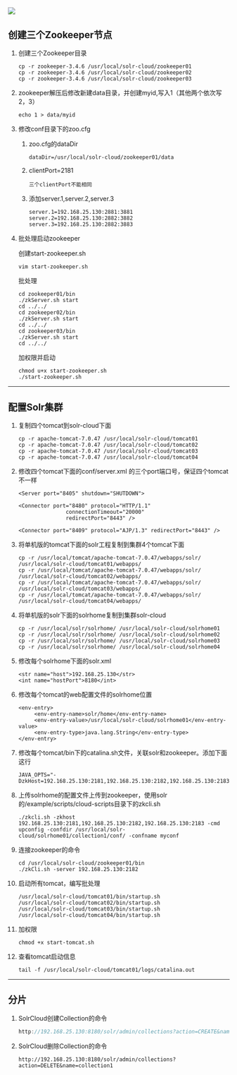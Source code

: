 ## ![](/assets/importsolr-cloud.png)

## 创建三个Zookeeper节点

1. 创建三个Zookeeper目录
   ```
   cp -r zookeeper-3.4.6 /usr/local/solr-cloud/zookeeper01
   cp -r zookeeper-3.4.6 /usr/local/solr-cloud/zookeeper02
   cp -r zookeeper-3.4.6 /usr/local/solr-cloud/zookeeper03
   ```
2. zookeeper解压后修改新建data目录，并创建myid,写入1（其他两个依次写2，3）
   ```
   echo 1 > data/myid
   ```
3. 修改conf目录下的zoo.cfg

   1. zoo.cfg的dataDir

      ```
      dataDir=/usr/local/solr-cloud/zookeeper01/data
      ```

   2. clientPort=2181

      ```
      三个clientPort不能相同
      ```

   3. 添加server.1,server.2,server.3

      ```
      server.1=192.168.25.130:2881:3881
      server.2=192.168.25.130:2882:3882
      server.3=192.168.25.130:2882:3883
      ```

4. 批处理启动zookeeper

   创建start-zookeeper.sh

   ```
   vim start-zookeeper.sh
   ```

   批处理

   ```
   cd zookeeper01/bin
   ./zkServer.sh start
   cd ../../
   cd zookeeper02/bin
   ./zkServer.sh start
   cd ../../
   cd zookeeper03/bin
   ./zkServer.sh start
   cd ../../
   ```

   加权限并启动

   ```
   chmod u+x start-zookeeper.sh
   ./start-zookeeper.sh
   ```

---

## 配置Solr集群

1. 复制四个tomcat到solr-cloud下面
   ```
   cp -r apache-tomcat-7.0.47 /usr/local/solr-cloud/tomcat01
   cp -r apache-tomcat-7.0.47 /usr/local/solr-cloud/tomcat02
   cp -r apache-tomcat-7.0.47 /usr/local/solr-cloud/tomcat03
   cp -r apache-tomcat-7.0.47 /usr/local/solr-cloud/tomcat04
   ```
2. 修改四个tomcat下面的conf/server.xml 的三个port端口号，保证四个tomcat不一样

   ```
   <Server port="8405" shutdown="SHUTDOWN">

   <Connector port="8480" protocol="HTTP/1.1"
                  connectionTimeout="20000"
                  redirectPort="8443" />

   <Connector port="8409" protocol="AJP/1.3" redirectPort="8443" />
   ```

3. 将单机版的tomcat下面的solr工程复制到集群4个tomcat下面

   ```
   cp -r /usr/local/tomcat/apache-tomcat-7.0.47/webapps/solr/ /usr/local/solr-cloud/tomcat01/webapps/
   cp -r /usr/local/tomcat/apache-tomcat-7.0.47/webapps/solr/ /usr/local/solr-cloud/tomcat02/webapps/
   cp -r /usr/local/tomcat/apache-tomcat-7.0.47/webapps/solr/ /usr/local/solr-cloud/tomcat03/webapps/
   cp -r /usr/local/tomcat/apache-tomcat-7.0.47/webapps/solr/ /usr/local/solr-cloud/tomcat04/webapps/
   ```

4. 将单机版的solr下面的solrhome复制到集群solr-cloud

   ```
   cp -r /usr/local/solr/solrhome/ /usr/local/solr-cloud/solrhome01
   cp -r /usr/local/solr/solrhome/ /usr/local/solr-cloud/solrhome02
   cp -r /usr/local/solr/solrhome/ /usr/local/solr-cloud/solrhome03
   cp -r /usr/local/solr/solrhome/ /usr/local/solr-cloud/solrhome04
   ```

5. 修改每个solrhome下面的solr.xml

   ```
   <str name="host">192.168.25.130</str>
   <int name="hostPort">8180</int>
   ```

6. 修改每个tomcat的web配置文件的solrhome位置

   ```
   <env-entry>
        <env-entry-name>solr/home</env-entry-name>
        <env-entry-value>/usr/local/solr-cloud/solrhome01</env-entry-value>
        <env-entry-type>java.lang.String</env-entry-type>
   </env-entry>
   ```

7. 修改每个tomcat/bin下的catalina.sh文件，关联solr和zookeeper。添加下面这行

   ```
   JAVA_OPTS="-DzkHost=192.168.25.130:2181,192.168.25.130:2182,192.168.25.130:2183"
   ```

8. 上传solrhome的配置文件上传到zookeeper，使用solr的/example/scripts/cloud-scripts目录下的zkcli.sh

   ```
   ./zkcli.sh -zkhost 192.168.25.130:2181,192.168.25.130:2182,192.168.25.130:2183 -cmd upconfig -confdir /usr/local/solr-cloud/solrhome01/collection1/conf/ -confname myconf
   ```

9. 连接zookeeper的命令

   ```
   cd /usr/local/solr-cloud/zookeeper01/bin
   ./zkCli.sh -server 192.168.25.130:2182
   ```

10. 启动所有tomcat，编写批处理

    ```
    /usr/local/solr-cloud/tomcat01/bin/startup.sh
    /usr/local/solr-cloud/tomcat02/bin/startup.sh
    /usr/local/solr-cloud/tomcat03/bin/startup.sh
    /usr/local/solr-cloud/tomcat04/bin/startup.sh
    ```

11. 加权限

    ```
    chmod +x start-tomcat.sh 
    ```

12. 查看tomcat启动信息

    ```
    tail -f /usr/local/solr-cloud/tomcat01/logs/catalina.out 
    ```

---

## 分片

1. SolrCloud创建Collection的命令

   ```java
   http://192.168.25.130:8180/solr/admin/collections?action=CREATE&name=collection2&numShards=2&replicationFactor=2
   ```

2. SolrCloud删除Collection的命令

   ```
   http://192.168.25.130:8180/solr/admin/collections?action=DELETE&name=collection1
   ```



